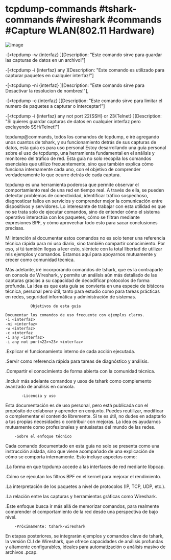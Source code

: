 # tcpdump-commands #tshark-commands #wireshark #commands #Capture WLAN(802.11 Hardware)
![image](https://byte-mind.net/wp-content/uploads/2019/08/tcpdump-logo-450x410.jpg)



-[<tcpdump -w {interfaz} <another-commands>][Description: "Este comando sirve para guardar las capturas de datos en un archivo!"]

-[<tcpdump -i  {interfaz} any <another-commands>][Description: "Este comando es utilizado para capturar paquetes en cualquier interfaz!"]

-[<tcpdump   -ni {interfaz}   <another-coommands>][Description: "Este comando sirve para Desactivar la resolucion de nombres!"],

-[<tcpdump -c {interfaz} <another-commands>][Description: "Este comando sirve para limitar el numero de paquetes a capturar o interceptar!"]

-[<tcpdump -i {interfaz} any not port 22{SSH} or 23{Telnet} <another-commands>][Description: "Si quieres guardar capturas de datos en cualquier interfaz pero excluyendo SSH/Telnet!"]


tcpdump@commands, todos los comandos de tcpdump, e iré agregando unos cuantos de tshark, y su funcionamiento detrás de sus capturas de datos, esta guia es para uso personal
Estoy desarrollando una guía personal sobre el uso de tcpdump, una herramienta fundamental en el análisis y monitoreo del tráfico de red. Esta guía no solo recopila los comandos esenciales que utilizo frecuentemente, sino que también explica cómo funciona internamente cada uno, con el objetivo de comprender verdaderamente lo que ocurre detrás de cada captura.

tcpdump es una herramienta poderosa que permite observar el comportamiento real de una red en tiempo real. A través de ella, se pueden detectar problemas de conectividad, identificar tráfico sospechoso, diagnosticar fallos en servicios y comprender mejor la comunicación entre dispositivos y servidores. Lo interesante de trabajar con esta utilidad es que no se trata solo de ejecutar comandos, sino de entender cómo el sistema operativo interactúa con los paquetes, cómo se filtran mediante expresiones BPF, y cómo aprovechar todo esto para sacar conclusiones precisas.

Mi intención al documentar estos comandos no es solo tener una referencia técnica rápida para mi uso diario, sino también compartir conocimiento. Por eso, si tú también llegas a leer esto, siéntete con la total libertad de utilizar mis ejemplos y comandos. Estamos aquí para apoyarnos mutuamente y crecer como comunidad técnica.

Más adelante, iré incorporando comandos de tshark, que es la contraparte en consola de Wireshark, y permite un análisis aún más detallado de las capturas gracias a su capacidad de decodificar protocolos de forma profunda. La idea es que esta guía se convierta en una especie de bitácora técnica, personal pero útil, tanto para estudio como para tareas prácticas en redes, seguridad informática y administración de sistemas.


               Objetivos de esta guía

    Documentar los comandos de uso frecuente con ejemplos claros.    
    -i <interfaz>
    -ni <interfaz>
    -w <interfaz>
    -c <interfaz
    -i any <interfaz>
    -i any not port<22><23> <interfaz>
.Explicar el funcionamiento interno de cada acción ejecutada.

.Servir como referencia rápida para tareas de diagnóstico y análisis.

.Compartir el conocimiento de forma abierta con la comunidad técnica.

.Incluir más adelante comandos y usos de tshark como complemento avanzado de análisis en consola.


           -Licencia y uso

Esta documentación es de uso personal, pero está publicada con el propósito de colaborar y aprender en conjunto. Puedes reutilizar, modificar o complementar el contenido libremente. Si te es útil, no dudes en adaptarlo a tus propias necesidades o contribuir con mejoras. La idea es ayudarnos mutuamente como profesionales y entusiastas del mundo de las redes.


        -Sobre el enfoque técnico

Cada comando documentado en esta guía no solo se presenta como una instrucción aislada, sino que viene acompañado de una explicación de cómo se comporta internamente. Esto incluye aspectos como:

.La forma en que tcpdump accede a las interfaces de red mediante libpcap.

.Cómo se ejecutan los filtros BPF en el kernel para mejorar el rendimiento.

.La interpretación de los paquetes a nivel de protocolos (IP, TCP, UDP, etc.).

.La relación entre las capturas y herramientas gráficas como Wireshark.

.Este enfoque busca ir más allá de memorizar comandos, para realmente comprender el comportamiento de la red desde una perspectiva de bajo nivel.

        -Próximamente: tshark-wireshark   

En etapas posteriores, se integrarán ejemplos y comandos clave de tshark, la versión CLI de Wireshark, que ofrece capacidades de análisis profundas y altamente configurables, ideales para automatización o análisis masivo de archivos .pcap.

        
